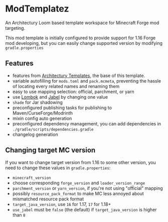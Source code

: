 
# ModTemplatez

An Architectury Loom based template workspace for Minecraft Forge mod targeting.

This mod template is initially configured to provide support for 1.16 Forge mod developing, but you can easily change supported version by modifying `gradle.properties`

## Features

- features from [Architectury Templates](https://github.com/architectury/architectury-templates), the base of this template.
- variable autofilling for `mods.toml` and `pack.mcmeta`, preventing the hassle of locating every related names and renaming them
- easy to use mapping selection: official, parchment, or yarn
- use [Lombok](https://projectlombok.org/) and [Jabel](https://github.com/bsideup/jabel) by changing one value
- `shade` for Jar shadowing
- preconfigured publishing tasks for publishing to Maven/CurseForge/Modrinth
- mixin config auto generation
- preconfigured dependency management, you can add dependencies in `./gradle/scripts/dependencies.gradle`
- changelog generation

## Changing target MC version

If you want to change target version from 1.16 to some other version, you need to change these values in `gradle.properties`:
- `minecraft_version`
- choose corresponding `forge_version` and `loader_version_range`
- `parchment_version` or `yarn_version`, if you're not using "official" mapping
- possibly `resource_pack_format` to make MC less annoyed about mismatched resource pack format
- `target_java_version`, use `16` for 1.17, `17` for 1.18+
- `use_jabel` must be `false` (the default) if `target_java_version` is higher than `8`